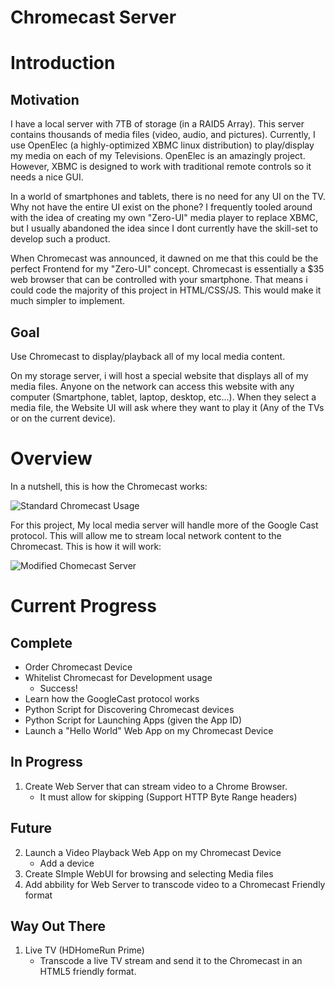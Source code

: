 Chromecast Server
=================

# Introduction

## Motivation
I have a local server with 7TB of storage (in a RAID5 Array).  This server contains thousands of media files (video, audio, and pictures).  Currently, I use OpenElec (a highly-optimized XBMC linux distribution) to play/display my media on each of my Televisions.  OpenElec is an amazingly project.  However, XBMC is designed to work with traditional remote controls so it needs a nice GUI.  

In a world of smartphones and tablets, there is no need for any UI on the TV.  Why not have the entire UI exist on the phone?  I frequently tooled around with the idea of creating my own "Zero-UI" media player to replace XBMC, but I usually abandoned the idea since I dont currently have the skill-set to develop such a product.  

When Chromecast was announced, it dawned on me that this could be the perfect Frontend for my "Zero-UI" concept.  Chromecast is essentially a $35 web browser that can be controlled with your smartphone.  That means i could code the majority of this project in HTML/CSS/JS.  This would make it much simpler to implement.

## Goal
Use Chromecast to display/playback all of my local media content.

On my storage server, i will host a special website that displays all of my media files.  Anyone on the network can access this website with any computer (Smartphone, tablet, laptop, desktop, etc...).  When they select a media file, the Website UI will ask where they want to play it (Any of the TVs or on the current device).  

# Overview

In a nutshell, this is how the Chromecast works:

![Standard Chromecast Usage](https://raw.github.com/geraldnilles/Chromecast-Server/master/drawings/Standard%20Chromecast%20Usage.png)

For this project, My local media server will handle more of the Google Cast protocol.  This will allow me to stream local network content to the Chromecast.  This is how it will work:

![Modified Chomecast Server](https://raw.github.com/geraldnilles/Chromecast-Server/master/drawings/Chromecast%20Server.png)



# Current Progress

## Complete
* Order Chromecast Device
* Whitelist Chromecast for Development usage
    * Success!
* Learn how the GoogleCast protocol works
* Python Script for Discovering Chromecast devices
* Python Script for Launching Apps (given the App ID)
* Launch a "Hello World" Web App on my Chromecast Device

## In Progress
1. Create Web Server that can stream video to a Chrome Browser.
    * It must allow for skipping (Support HTTP Byte Range headers)

## Future
2. Launch a Video Playback Web App on my Chromecast Device
    * Add a device
3. Create SImple WebUI for browsing and selecting Media files
4. Add abbility for Web Server to transcode video to a Chromecast Friendly format

## Way Out There
1. Live TV (HDHomeRun Prime)
    * Transcode a live TV stream and send it to the Chromecast in an HTML5 friendly format.


